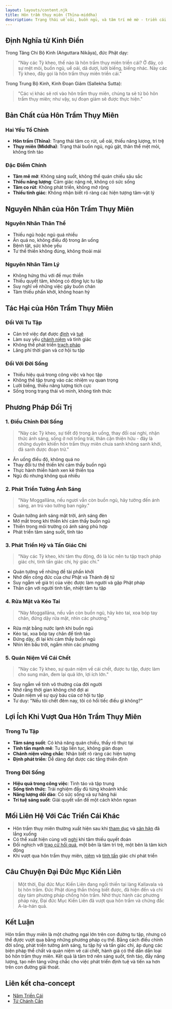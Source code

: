 ```yaml
---
layout: layouts/content.njk
title: Hôn trầm thụy miên (Thīna-middha)
description: Trạng thái uể oải, buồn ngủ, và tâm trí mê mờ - triền cái thứ ba cản trở thiền định và phát triển tâm linh
---
```


## Định Nghĩa từ Kinh Điển

Trong Tăng Chi Bộ Kinh (Aṅguttara Nikāya), đức Phật dạy:

> "Này các Tỳ kheo, thế nào là hôn trầm thụy miên triền cái? Ở đây, có sự mệt mỏi, buồn ngủ, uể oải, dã dượi, lười biếng, biếng nhác. Này các Tỳ kheo, đây gọi là hôn trầm thụy miên triền cái."

Trong Trung Bộ Kinh, Kinh Đoạn Giảm (Sallekha Sutta):

> "Các vị khác sẽ rơi vào hôn trầm thụy miên, chúng ta sẽ từ bỏ hôn trầm thụy miên; như vậy, sự đoạn giảm sẽ được thực hiện."

## Bản Chất của Hôn Trầm Thụy Miên

### Hai Yếu Tố Chính
- **Hôn trầm (Thīna)**: Trạng thái tâm co rút, uể oải, thiếu năng lượng, trì trệ
- **Thụy miên (Middha)**: Trạng thái buồn ngủ, ngủ gật, thân thể mệt mỏi, không tỉnh táo

### Đặc Điểm Chính
- **Tâm mê mờ**: Không sáng suốt, không thể quán chiếu sâu sắc
- **Thiếu năng lượng**: Cảm giác nặng nề, không có sức sống
- **Tâm co rút**: Không phát triển, không mở rộng
- **Thiếu tỉnh giác**: Không nhận biết rõ ràng các hiện tượng tâm-vật lý

## Nguyên Nhân của Hôn Trầm Thụy Miên

### Nguyên Nhân Thân Thể
- Thiếu ngủ hoặc ngủ quá nhiều
- Ăn quá no, không điều độ trong ăn uống
- Bệnh tật, sức khỏe yếu
- Tư thế thiền không đúng, không thoải mái

### Nguyên Nhân Tâm Lý
- Không hứng thú với đề mục thiền
- Thiếu quyết tâm, không có động lực tu tập
- Suy nghĩ về những việc gây buồn chán
- Tâm thiếu phấn khởi, không hoan hỷ

## Tác Hại của Hôn Trầm Thụy Miên

### Đối Với Tu Tập
- Cản trở việc đạt được [định](/content/dinh/) và [tuệ](/content/tue-hoc/)
- Làm suy yếu [chánh niệm](/content/chanh-niem/) và tỉnh giác
- Không thể phát triển [trạch pháp](/content/trach-phap/)
- Lãng phí thời gian và cơ hội tu tập

### Đối Với Đời Sống
- Thiếu hiệu quả trong công việc và học tập
- Không thể tập trung vào các nhiệm vụ quan trọng
- Lười biếng, thiếu năng lượng tích cực
- Sống trong trạng thái vô minh, không tỉnh thức

## Phương Pháp Đối Trị

### 1. Điều Chỉnh Đời Sống
> "Này các Tỳ kheo, sự tiết độ trong ăn uống, thay đổi oai nghi, nhận thức ánh sáng, sống ở nơi trống trải, thân cận thiện hữu - đây là những duyên khiến hôn trầm thụy miên chưa sanh không sanh khởi, đã sanh được đoạn trừ."

- Ăn uống điều độ, không quá no
- Thay đổi tư thế thiền khi cảm thấy buồn ngủ
- Thực hành thiền hành xen kẽ thiền tọa
- Ngủ đủ nhưng không quá nhiều

### 2. Phát Triển Tưởng Ánh Sáng
> "Này Moggallāna, nếu ngươi vẫn còn buồn ngủ, hãy tưởng đến ánh sáng, an trú vào tưởng ban ngày."

- Quán tưởng ánh sáng mặt trời, ánh sáng đèn
- Mở mắt trong khi thiền khi cảm thấy buồn ngủ
- Thiền trong môi trường có ánh sáng phù hợp
- Phát triển tâm sáng suốt, tỉnh táo

### 3. Phát Triển Hỷ và Tấn Giác Chi
> "Này các Tỳ kheo, khi tâm thụ động, đó là lúc nên tu tập trạch pháp giác chi, tinh tấn giác chi, hỷ giác chi."

- Quán tưởng về những đề tài phấn khởi
- Nhớ đến công đức của chư Phật và Thánh đệ tử
- Suy ngẫm về giá trị của việc được làm người và gặp Phật pháp
- Thân cận với người tinh tấn, nhiệt tâm tu tập

### 4. Rửa Mặt và Kéo Tai
> "Này Moggallāna, nếu vẫn còn buồn ngủ, hãy kéo tai, xoa bóp tay chân, đứng dậy rửa mặt, nhìn các phương."

- Rửa mặt bằng nước lạnh khi buồn ngủ
- Kéo tai, xoa bóp tay chân để tỉnh táo
- Đứng dậy, đi lại khi cảm thấy buồn ngủ
- Nhìn lên bầu trời, ngắm nhìn các phương

### 5. Quán Niệm Về Cái Chết
> "Này các Tỳ kheo, sự quán niệm về cái chết, được tu tập, được làm cho sung mãn, đem lại quả lớn, lợi ích lớn."

- Suy ngẫm về tính vô thường của đời người
- Nhớ rằng thời gian không chờ đợi ai
- Quán niệm về sự quý báu của cơ hội tu tập
- Tư duy: "Nếu tôi chết đêm nay, tôi có hối tiếc điều gì không?"

## Lợi Ích Khi Vượt Qua Hôn Trầm Thụy Miên

### Trong Tu Tập
- **Tâm sáng suốt**: Có khả năng quán chiếu, thấy rõ thực tại
- **Tinh tấn mạnh mẽ**: Tu tập liên tục, không gián đoạn
- **Chánh niệm vững chắc**: Nhận biết rõ ràng các hiện tượng
- **Định phát triển**: Dễ dàng đạt được các tầng thiền định

### Trong Đời Sống
- **Hiệu quả trong công việc**: Tỉnh táo và tập trung
- **Sống tỉnh thức**: Trải nghiệm đầy đủ từng khoảnh khắc
- **Năng lượng dồi dào**: Có sức sống và sự hăng hái
- **Trí tuệ sáng suốt**: Giải quyết vấn đề một cách khôn ngoan

## Mối Liên Hệ Với Các Triền Cái Khác

- Hôn trầm thụy miên thường xuất hiện sau khi [tham dục](/content/tham-duc/) và [sân hận](/content/san-han/) đã lắng xuống
- Có thể xuất hiện cùng với [nghi](/content/nghi/) khi tâm thiếu quyết đoán
- Đối nghịch với [trạo cử hối quá](/content/trao-cu/), một bên là tâm trì trệ, một bên là tâm kích động
- Khi vượt qua hôn trầm thụy miên, [niệm](/content/niem/) và [tinh tấn](/content/tinh-tan/) giác chi phát triển

## Câu Chuyện Đại Đức Mục Kiền Liên

> Một thời, Đại đức Mục Kiền Liên đang ngồi thiền tại làng Kallavala và bị hôn trầm. Đức Phật dùng thần thông biết được, đã hiện đến và chỉ dạy tám phương pháp chống hôn trầm. Nhờ thực hành các phương pháp này, Đại đức Mục Kiền Liên đã vượt qua hôn trầm và chứng đắc A-la-hán quả.

## Kết Luận

Hôn trầm thụy miên là một chướng ngại lớn trên con đường tu tập, nhưng có thể được vượt qua bằng những phương pháp cụ thể. Bằng cách điều chỉnh đời sống, phát triển tưởng ánh sáng, tu tập hỷ và tấn giác chi, áp dụng các biện pháp thể chất và quán niệm về cái chết, hành giả có thể dần dần loại bỏ hôn trầm thụy miên. Kết quả là tâm trở nên sáng suốt, tỉnh táo, đầy năng lượng, tạo nền tảng vững chắc cho việc phát triển định tuệ và tiến xa hơn trên con đường giải thoát.

## Liên kết cha-concept

- [Năm Triền Cái](/content/nam-trien-cai/)
- [Tứ Chánh Cần](/content/tu-chanh-can/) 